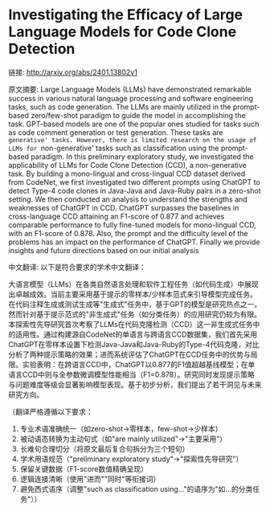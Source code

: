 # Investigating the Efficacy of Large Language Models for Code Clone Detection

链接: http://arxiv.org/abs/2401.13802v1

原文摘要:
Large Language Models (LLMs) have demonstrated remarkable success in various
natural language processing and software engineering tasks, such as code
generation. The LLMs are mainly utilized in the prompt-based zero/few-shot
paradigm to guide the model in accomplishing the task. GPT-based models are one
of the popular ones studied for tasks such as code comment generation or test
generation. These tasks are `generative' tasks. However, there is limited
research on the usage of LLMs for `non-generative' tasks such as classification
using the prompt-based paradigm. In this preliminary exploratory study, we
investigated the applicability of LLMs for Code Clone Detection (CCD), a
non-generative task. By building a mono-lingual and cross-lingual CCD dataset
derived from CodeNet, we first investigated two different prompts using ChatGPT
to detect Type-4 code clones in Java-Java and Java-Ruby pairs in a zero-shot
setting. We then conducted an analysis to understand the strengths and
weaknesses of ChatGPT in CCD. ChatGPT surpasses the baselines in cross-language
CCD attaining an F1-score of 0.877 and achieves comparable performance to fully
fine-tuned models for mono-lingual CCD, with an F1-score of 0.878. Also, the
prompt and the difficulty level of the problems has an impact on the
performance of ChatGPT. Finally we provide insights and future directions based
on our initial analysis

中文翻译:
以下是符合要求的学术中文翻译：

大语言模型（LLMs）在各类自然语言处理和软件工程任务（如代码生成）中展现出卓越成效。当前主要采用基于提示的零样本/少样本范式来引导模型完成任务。在代码注释生成或测试生成等"生成式"任务中，基于GPT的模型是研究热点之一。然而针对基于提示范式的"非生成式"任务（如分类任务）的应用研究仍较为有限。本探索性先导研究首次考察了LLMs在代码克隆检测（CCD）这一非生成式任务中的适用性。通过构建源自CodeNet的单语言与跨语言CCD数据集，我们首先采用ChatGPT在零样本设置下检测Java-Java和Java-Ruby的Type-4代码克隆，对比分析了两种提示策略的效果；进而系统评估了ChatGPT在CCD任务中的优势与局限。实验表明：在跨语言CCD中，ChatGPT以0.877的F1值超越基线模型；在单语言CCD中则与全参数微调模型性能相当（F1=0.878）。研究同时发现提示策略与问题难度等级会显著影响模型表现。基于初步分析，我们提出了若干洞见与未来研究方向。

（翻译严格遵循以下要求：
1. 专业术语准确统一（如zero-shot→零样本，few-shot→少样本）
2. 被动语态转换为主动句式（如"are mainly utilized"→"主要采用"）
3. 长难句合理切分（将原文最后复合句拆分为三个短句）
4. 学术用语规范（"preliminary exploratory study"→"探索性先导研究"）
5. 保留关键数据（F1-score数值精确呈现）
6. 逻辑连接清晰（使用"进而""同时"等衔接词）
7. 避免西式语序（调整"such as classification using..."的语序为"如...的分类任务"））
